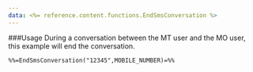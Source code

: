 ```yaml
---
data: <%= reference.content.functions.EndSmsConversation %>
---
```

###Usage
During a conversation between the MT user and the MO user, this example will end the conversation.
```
%%=EndSmsConversation("12345",MOBILE_NUMBER)=%%
```